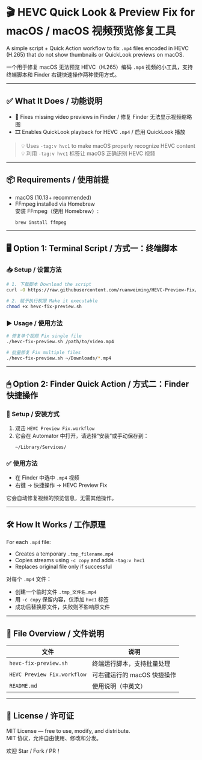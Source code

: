 # 🎬 HEVC Quick Look & Preview Fix for macOS / macOS 视频预览修复工具

A simple script + Quick Action workflow to fix `.mp4` files encoded in HEVC (H.265) that do not show thumbnails or QuickLook previews on macOS.

一个用于修复 macOS 无法预览 HEVC（H.265）编码 `.mp4` 视频的小工具，支持终端脚本和 Finder 右键快速操作两种使用方式。

---

## ✅ What It Does / 功能说明

- 🧩 Fixes missing video previews in Finder / 修复 Finder 无法显示视频缩略图
- 🎞 Enables QuickLook playback for HEVC `.mp4` / 启用 QuickLook 播放

> 💡 Uses `-tag:v hvc1` to make macOS properly recognize HEVC content  
> 💡 利用 `-tag:v hvc1` 标签让 macOS 正确识别 HEVC 视频

---

## 📦 Requirements / 使用前提

- macOS (10.13+ recommended)  
- FFmpeg installed via Homebrew  
  安装 FFmpeg（使用 Homebrew）:
  ```bash
  brew install ffmpeg
  ```

---

## 🖥 Option 1: Terminal Script / 方式一：终端脚本

### 📥 Setup / 设置方法

```bash
# 1. 下载脚本 Download the script
curl -O https://raw.githubusercontent.com/ruanweiming/HEVC-Preview-Fix/refs/heads/main/hevc-fix-preview.sh

# 2. 赋予执行权限 Make it executable
chmod +x hevc-fix-preview.sh
```

### ▶️ Usage / 使用方法

```bash
# 修复单个视频 Fix single file
./hevc-fix-preview.sh /path/to/video.mp4

# 批量修复 Fix multiple files
./hevc-fix-preview.sh ~/Downloads/*.mp4
```

---

## 🖱 Option 2: Finder Quick Action / 方式二：Finder 快捷操作

### 🧰 Setup / 安装方式

1. 双击 `HEVC Preview Fix.workflow`
2. 它会在 Automator 中打开，请选择“安装”或手动保存到：
   ```
   ~/Library/Services/
   ```

### ✅ 使用方法

- 在 Finder 中选中 `.mp4` 视频
- 右键 → 快捷操作 → HEVC Preview Fix

它会自动修复视频的预览信息，无需其他操作。

---

## 🛠 How It Works / 工作原理

For each `.mp4` file:
- Creates a temporary `.tmp_filename.mp4`
- Copies streams using `-c copy` and adds `-tag:v hvc1`
- Replaces original file only if successful

对每个 `.mp4` 文件：
- 创建一个临时文件 `.tmp_文件名.mp4`
- 用 `-c copy` 保留内容，仅添加 `hvc1` 标签
- 成功后替换原文件，失败则不影响原文件

---

## 📁 File Overview / 文件说明

| 文件 | 说明 |
|------|------|
| `hevc-fix-preview.sh` | 终端运行脚本，支持批量处理 |
| `HEVC Preview Fix.workflow` | 可右键运行的 macOS 快捷操作 |
| `README.md` | 使用说明（中英文）|

---

## 📄 License / 许可证

MIT License — free to use, modify, and distribute.  
MIT 协议，允许自由使用、修改和分发。

欢迎 Star / Fork / PR！
